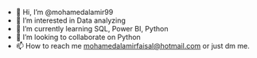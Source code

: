 - 👋 Hi, I’m @mohamedalamir99
- 👀 I’m interested in Data analyzing
- 🌱 I’m currently learning SQL, Power BI, Python
- 💞️ I’m looking to collaborate on Python 
- 📫 How to reach me mohamedalamirfaisal@hotmail.com or just dm me.

<!---
mohamedalamir99/mohamedalamir99 is a ✨ special ✨ repository because its `README.md` (this file) appears on your GitHub profile.
You can click the Preview link to take a look at your changes.
--->
